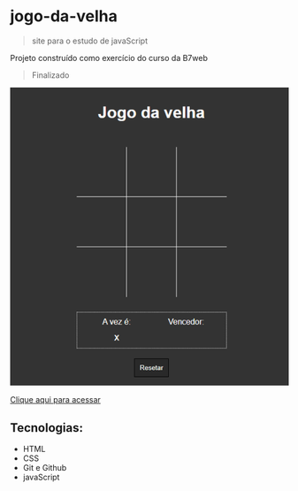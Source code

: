 # jogo-da-velha
> site para o estudo de javaScript 

Projeto construído como exercício do curso da B7web
> Finalizado

![Preview](./.github/Preview.png)

[Clique aqui para acessar](https://rafael-damasceno.github.io/jogo-da-velha/)

## Tecnologias:

- HTML
- CSS
- Git e Github
- javaScript


